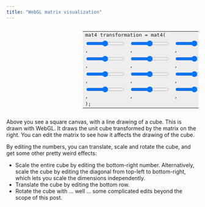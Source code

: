 ```yaml
---
title: "WebGL matrix visualization"
---
```



<style>
    input[type=range] {
      max-width: 100px;
    }
</style>
<div style="display: flex;">
  <canvas id="matrix_viz" width="400" height="400" style="width: 200px; height: 200px;"></canvas>
  <table style="font-family: monospace; background: #eee;">
    <tr>
      <td colspan="4">mat4 transformation = mat4(</td>
    </tr>
    <tr>
      <td><input type="range" id="mat_0_0" min="-2" max="2" step="0.01" /><span id="show_0_0"></span>, </td>
      <td><input type="range" id="mat_0_1" min="-2" max="2" step="0.01" /><span id="show_0_1"></span>, </td>
      <td><input type="range" id="mat_0_2" min="-2" max="2" step="0.01" /><span id="show_0_2"></span>, </td>
      <td><input type="range" id="mat_0_3" min="-2" max="2" step="0.01" /><span id="show_0_3"></span>, </td>
    </tr>
    <tr>
      <td><input type="range" id="mat_1_0" min="-2" max="2" step="0.01" /><span id="show_1_0"></span>, </td>
      <td><input type="range" id="mat_1_1" min="-2" max="2" step="0.01" /><span id="show_1_1"></span>, </td>
      <td><input type="range" id="mat_1_2" min="-2" max="2" step="0.01" /><span id="show_1_2"></span>, </td>
      <td><input type="range" id="mat_1_3" min="-2" max="2" step="0.01" /><span id="show_1_3"></span>, </td>
    </tr>
    <tr>
      <td><input type="range" id="mat_2_0" min="-2" max="2" step="0.01" /><span id="show_2_0"></span>, </td>
      <td><input type="range" id="mat_2_1" min="-2" max="2" step="0.01" /><span id="show_2_1"></span>, </td>
      <td><input type="range" id="mat_2_2" min="-2" max="2" step="0.01" /><span id="show_2_2"></span>, </td>
      <td><input type="range" id="mat_2_3" min="-2" max="2" step="0.01" /><span id="show_2_3"></span>, </td>
    </tr>
    <tr>
      <td><input type="range" id="mat_3_0" min="-2" max="2" step="0.01" /><span id="show_3_0"></span>, </td>
      <td><input type="range" id="mat_3_1" min="-2" max="2" step="0.01" /><span id="show_3_1"></span>, </td>
      <td><input type="range" id="mat_3_2" min="-2" max="2" step="0.01" /><span id="show_3_2"></span>, </td>
      <td><input type="range" id="mat_3_3" min="-2" max="2" step="0.01" /><span id="show_3_3"></span>, </td>
    </tr>
    <tr>
      <td colspan="4">);</td>
    </tr>
  </table>
</div>
<script id="vertex-shader" type="x-shader/x-vertex">
  uniform mat4 transformation;
  attribute vec4 coord;
  void main(void) {
    gl_Position = transformation * coord;
  }
</script>
<script>
  const matrixVizEl = document.getElementById("matrix_viz");
  const gl = matrixVizEl.getContext("webgl");

  const vertBuffer = gl.createBuffer();
  gl.bindBuffer(gl.ARRAY_BUFFER, vertBuffer);
  gl.bufferData(gl.ARRAY_BUFFER, new Float32Array([
    // back face
     0.5, 0.5, 0.5, 1,   0.5,-0.5, 0.5, 1,
     0.5,-0.5, 0.5, 1,  -0.5,-0.5, 0.5, 1,
    -0.5,-0.5, 0.5, 1,  -0.5, 0.5, 0.5, 1,
    -0.5, 0.5, 0.5, 1,   0.5, 0.5, 0.5, 1,

    // front face
     0.5, 0.5,-0.5, 1,   0.5,-0.5,-0.5, 1,
     0.5,-0.5,-0.5, 1,  -0.5,-0.5,-0.5, 1,
    -0.5,-0.5,-0.5, 1,  -0.5, 0.5,-0.5, 1,
    -0.5, 0.5,-0.5, 1,   0.5, 0.5,-0.5, 1,

    // joins
     0.5, 0.5, 0.5, 1,   0.5, 0.5,-0.5, 1,
     0.5,-0.5, 0.5, 1,   0.5,-0.5,-0.5, 1,
    -0.5,-0.5, 0.5, 1,  -0.5,-0.5,-0.5, 1,
    -0.5, 0.5, 0.5, 1,  -0.5, 0.5,-0.5, 1,
  ]), gl.STATIC_DRAW);

  const vertShader = gl.createShader(gl.VERTEX_SHADER);
  gl.shaderSource(vertShader, document.getElementById("vertex-shader").innerText);
  gl.compileShader(vertShader);
  if (!gl.getShaderParameter(vertShader, gl.COMPILE_STATUS)) {
    console.error("Error compiling vertex shader", gl.getShaderInfoLog(vertShader));
  }

  const fragShader = gl.createShader(gl.FRAGMENT_SHADER);
  gl.shaderSource(fragShader, "void main(void) { gl_FragColor = vec4(1.0, 1.0, 1.0, 1.0); }");
  gl.compileShader(fragShader);
  if (!gl.getShaderParameter(fragShader, gl.COMPILE_STATUS)) {
    console.error("Error compiling fragment shader", gl.getShaderInfoLog(fragShader));
  }

  const prog = gl.createProgram();
  gl.attachShader(prog, vertShader);
  gl.attachShader(prog, fragShader);
  gl.linkProgram(prog);
  if (!gl.getProgramParameter(prog, gl.LINK_STATUS)) {
    console.error("Error linking program", gl.getProgramInfoLog(prog));
  }
  gl.useProgram(prog);

  const coordLoc = gl.getAttribLocation(prog, "coord");
  gl.vertexAttribPointer(coordLoc, 4, gl.FLOAT, false, 0, 0);
  gl.enableVertexAttribArray(coordLoc);

  const transformationLoc = gl.getUniformLocation(prog, "transformation");

  gl.clearColor(0.5,0,0.5,1);

  let mat = [
    1.0, 0.0, 0.0, 0.0,
    0.0, 1.0, 0.0, 0.0,
    0.3, 0.3, 1.0, 0.1,
    0.0, 0.0, 0.0, 1.0
  ];
  function redraw() {
    gl.uniformMatrix4fv(transformationLoc, false, new Float32Array(mat));
    
    gl.clear(gl.COLOR_BUFFER_BIT);
    gl.drawArrays(gl.LINES, 0, 24);
  }
  redraw();
  [0,1,2,3].forEach(function(i) {
    [0,1,2,3].forEach(function(j) {
      const el = document.getElementById("mat_"+i+"_"+j);
      const showEl = document.getElementById("show_"+i+"_"+j);
      const ix = i*4 + j;
      el.value = mat[ix];
      showEl.innerText = mat[ix];
      el.addEventListener("input", function(ev) {
        mat[ix] = el.value;
        showEl.innerText = mat[ix];
        redraw();
      });
    });
  });
</script>

Above you see a square canvas, with a line drawing of a cube.
This is drawn with WebGL.
It draws the unit cube transformed by the matrix on the right.
You can edit the matrix to see how it affects the drawing of the cube.

By editing the numbers, you can translate, scale and rotate the cube,
and get some other pretty weird effects:

* Scale the entire cube by editing the bottom-right number.
  Alternatively, scale the cube by editing the diagonal from top-left to bottom-right,
  which lets you scale the dimensions independently.
* Translate the cube by editing the bottom row.
* Rotate the cube with ... well ... some complicated edits beyond the scope of this post.


